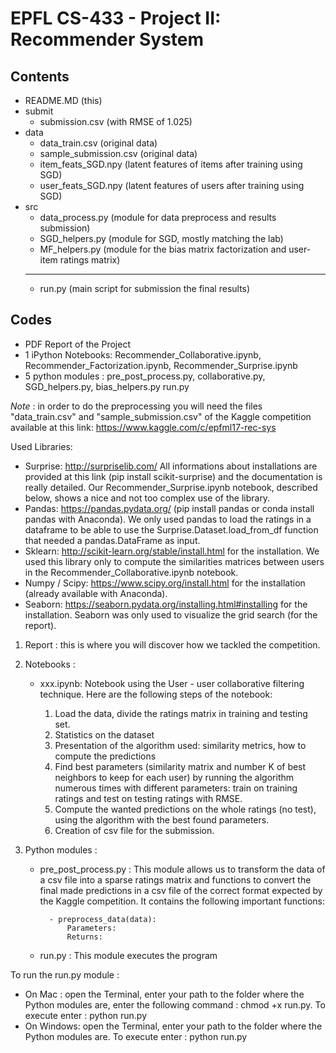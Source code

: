 # EPFL CS-433 - Project II: Recommender System

## Contents
- README.MD (this)
- submit
  - submission.csv (with RMSE of 1.025)
- data
  - data_train.csv (original data)
  - sample_submission.csv (original data)
  - item_feats_SGD.npy (latent features of items after training using SGD)
  - user_feats_SGD.npy (latent features of users after training using SGD)
- src
  - data_process.py (module for data preprocess and results submission)
  - SGD_helpers.py (module for SGD, mostly matching the lab)
  - MF_helpers.py (module for the bias matrix factorization and user-item ratings matrix)
  ---
  - run.py (main script for submission the final results)
  
## Codes
- PDF Report of the Project
- 1 iPython Notebooks: Recommender_Collaborative.ipynb, Recommender_Factorization.ipynb, Recommender_Surprise.ipynb
- 5 python modules : pre_post_process.py, collaborative.py, SGD_helpers.py, bias_helpers.py run.py

_Note_ : in order to do the preprocessing you will need the files "data_train.csv" and "sample_submission.csv" of the Kaggle competition available at this link: https://www.kaggle.com/c/epfml17-rec-sys

Used Libraries: 
- Surprise: http://surpriselib.com/ All informations about installations are provided at this link (pip install scikit-surprise) and the documentation is really detailed. Our Recommender_Surprise.ipynb notebook, described below, shows a nice and not too complex use of the library.
- Pandas: https://pandas.pydata.org/ (pip install pandas or conda install pandas with Anaconda). We only used pandas to load the ratings in a dataframe to be able to use the Surprise.Dataset.load_from_df function that needed a pandas.DataFrame as input.
- Sklearn: http://scikit-learn.org/stable/install.html for the installation. We used this library only to compute the similarities matrices between users in the Recommender_Collaborative.ipynb notebook.
- Numpy / Scipy: https://www.scipy.org/install.html for the installation (already available with Anaconda).
- Seaborn: https://seaborn.pydata.org/installing.html#installing for the installation. Seaborn was only used to visualize the grid search (for the report).
				
1. Report : this is where you will discover how we tackled the competition.

2. Notebooks : 

	- xxx.ipynb: Notebook using the User - user collaborative filtering technique. Here are the following steps of the notebook:
		
		1. Load the data, divide the ratings matrix in training and testing set.
		2. Statistics on the dataset
		3. Presentation of the algorithm used: similarity metrics, how to compute the predictions
		4. Find best parameters (similarity matrix and number K of best neighbors to keep for each user) by running the algorithm numerous times with different parameters: train on training ratings and test on testing ratings with RMSE.
		5. Compute the wanted predictions on the whole ratings (no test), using the algorithm with the best found parameters.
		6. Creation of csv file for the submission.

3. Python modules :

    - pre_post_process.py : This module allows us to transform the data of a csv file into a sparse ratings matrix and functions to convert the final made predictions in a csv file of the correct format expected by the Kaggle competition. It contains the following important functions:
							
			- preprocess_data(data):
				Parameters:
				Returns:
				
				
    - run.py : This module executes the program
    
To run the run.py module :
- On Mac : open the Terminal, enter your path to the folder where the Python modules are, enter the following command : chmod +x run.py. To execute enter : python run.py
- On Windows: open the Terminal, enter your path to the folder where the Python modules are. To execute enter : python run.py
